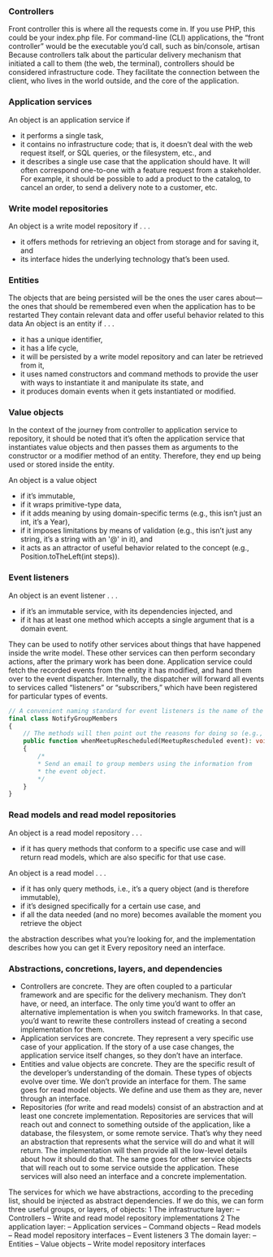 ### Controllers

Front controller this is where all the requests come in. If you use PHP, this could be your index.php file.
For command-line (CLI) applications, the “front controller” would be the executable you’d call,
such as bin/console, artisan
Because controllers talk about the particular delivery mechanism that initiated a
call to them (the web, the terminal), controllers should be considered infrastructure
code. They facilitate the connection between the client, who lives in the world outside,
and the core of the application.

### Application services

An object is an application service if

- it performs a single task,
- it contains no infrastructure code; that is, it doesn’t deal with the web
  request itself, or SQL queries, or the filesystem, etc., and
- it describes a single use case that the application should have. It will often
  correspond one-to-one with a feature request from a stakeholder.
  For example, it should be possible to add a product to the catalog, to cancel an order,
  to send a delivery note to a customer, etc.

### Write model repositories

An object is a write model repository if . . .

- it offers methods for retrieving an object from storage and for saving it, and
- its interface hides the underlying technology that’s been used.

### Entities

The objects that are being persisted will be the ones the user cares about—the ones
that should be remembered even when the application has to be restarted
They contain relevant data and offer useful behavior related to this data
An object is an entity if . . .

- it has a unique identifier,
- it has a life cycle,
- it will be persisted by a write model repository and can later be retrieved from it,
- it uses named constructors and command methods to provide the user with
  ways to instantiate it and manipulate its state, and
- it produces domain events when it gets instantiated or modified.

### Value objects

In the context of the journey from controller to application service to repository, it should be
noted that it’s often the application service that instantiates value objects and then
passes them as arguments to the constructor or a modifier method of an entity.
Therefore, they end up being used or stored inside the entity.

An object is a value object

- if it’s immutable,
- if it wraps primitive-type data,
- if it adds meaning by using domain-specific terms (e.g., this isn’t just an int,
  it’s a Year),
- if it imposes limitations by means of validation (e.g., this isn’t just any string,
  it’s a string with an '@' in it), and
- it acts as an attractor of useful behavior related to the concept (e.g., Position.toTheLeft(int steps)).

### Event listeners

An object is an event listener . . .

- if it’s an immutable service, with its dependencies injected, and
- if it has at least one method which accepts a single argument that is a domain event.

They can be used to notify other services about things that have happened inside the write model.
These other services can then perform secondary actions, after the primary work has been done.
Application service could fetch the recorded events from the entity it has modified,
and hand them over to the event dispatcher.
Internally, the dispatcher will forward all events to services called “listeners” or “subscribers,”
which have been registered for particular types of events.

```php
// A convenient naming standard for event listeners is the name of the thing you’re going to do (e.g., “notify group members”).
final class NotifyGroupMembers 
{
    // The methods will then point out the reasons for doing so (e.g., “when meetup rescheduled”).
    public function whenMeetupRescheduled(MeetupRescheduled event): void 
    {
        /*
        * Send an email to group members using the information from
        * the event object.
        */
    }
}
```

### Read models and read model repositories

An object is a read model repository . . .

- if it has query methods that conform to a specific use case and will return
  read models, which are also specific for that use case.

An object is a read model . . .

- if it has only query methods, i.e., it’s a query object (and is therefore immutable),
- if it’s designed specifically for a certain use case, and
- if all the data needed (and no more) becomes available the moment you retrieve the object

the abstraction describes what you’re looking for, and the implementation describes how you can get it
Every repository need an interface.

### Abstractions, concretions, layers, and dependencies

- Controllers are concrete. They are often coupled to a particular framework and are
  specific for the delivery mechanism. They don’t have, or need, an interface.
  The only time you’d want to offer an alternative implementation is when you
  switch frameworks. In that case, you’d want to rewrite these controllers instead
  of creating a second implementation for them.
- Application services are concrete. They represent a very specific use case of your
  application. If the story of a use case changes, the application service itself
  changes, so they don’t have an interface.
- Entities and value objects are concrete. They are the specific result of the developer’s
  understanding of the domain. These types of objects evolve over time. We don’t
  provide an interface for them. The same goes for read model objects. We
  define and use them as they are, never through an interface.
- Repositories (for write and read models) consist of an abstraction and at least one concrete
  implementation. Repositories are services that will reach out and connect to
  something outside of the application, like a database, the filesystem, or some
  remote service. That’s why they need an abstraction that represents what the
  service will do and what it will return. The implementation will then provide all
  the low-level details about how it should do that. The same goes for other service objects that will reach out to some
  service outside the application. These
  services will also need an interface and a concrete implementation.

The services for which we have abstractions, according to the preceding list, should be
injected as abstract dependencies. If we do this, we can form three useful groups, or layers, of objects:
1 The infrastructure layer:
– Controllers
– Write and read model repository implementations
2 The application layer:
– Application services
– Command objects
– Read models
– Read model repository interfaces
– Event listeners
3 The domain layer:
– Entities
– Value objects
– Write model repository interfaces